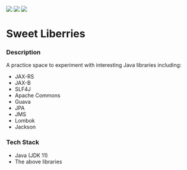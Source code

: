 ![](https://github.com/Lylio/image-repo/blob/master/logos/java.png?raw=true)
![](https://github.com/Lylio/image-repo/blob/master/logos/lib.png?raw=true)
![](https://github.com/Lylio/image-repo/blob/master/logos/leafy.png?raw=true)

# Sweet Liberries

### Description

A practice space to experiment with interesting Java libraries including:

- JAX-RS
- JAX-B
- SLF4J
- Apache Commons
- Guava
- JPA
- JMS
- Lombok
- Jackson

### Tech Stack

- Java (JDK 11)
- The above libraries